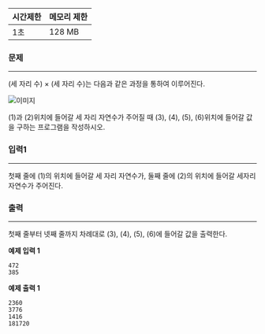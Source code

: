 | 시간제한 | 메모리 제한 |
| :------- | :---------- |
| 1초      | 128 MB      |

### 문제

---

(세 자리 수) × (세 자리 수)는 다음과 같은 과정을 통하여 이루어진다.

![이미지](<https://www.acmicpc.net/upload/images/f5NhGHVLM4Ix74DtJrwfC97KepPl27s%20(1).png>)

(1)과 (2)위치에 들어갈 세 자리 자연수가 주어질 때 (3), (4), (5), (6)위치에 들어갈 값을 구하는 프로그램을 작성하시오.

### 입력1

---

첫째 줄에 (1)의 위치에 들어갈 세 자리 자연수가, 둘째 줄에 (2)의 위치에 들어갈 세자리 자연수가 주어진다.

### 출력

---

첫째 줄부터 넷째 줄까지 차례대로 (3), (4), (5), (6)에 들어갈 값을 출력한다.

**예제 입력 1**

```
472
385
```

**예제 출력 1**

```
2360
3776
1416
181720
```
